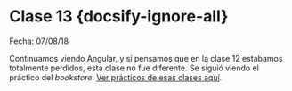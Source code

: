 # Clase 13  {docsify-ignore-all}

Fecha: 07/08/18

Continuamos viendo Angular, y si pensamos que en la clase 12 estabamos totalmente perdidos, esta clase no fue diferente. Se siguió viendo el práctico del _bookstore_. [Ver prácticos de esas clases aquí](https://sidval.github.io/www/curso/utn/dw/c12-c13/).
